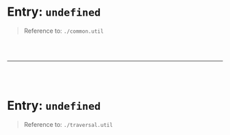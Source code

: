 # Entry: `undefined`

> Reference to: `./common.util`

    
<br/>
<br/>



---


<br/>
<br/>

# Entry: `undefined`

> Reference to: `./traversal.util`

    
